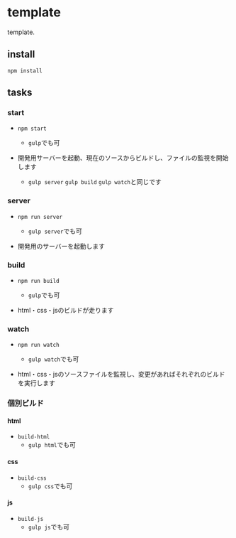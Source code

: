 # template

template.

## install

```
npm install
```
<!-- bower install -->

## tasks

### start

- `npm start`
  - `gulp`でも可

- 開発用サーバーを起動、現在のソースからビルドし、ファイルの監視を開始します
  - `gulp server` `gulp build` `gulp watch`と同じです

### server

- `npm run server`
  - `gulp server`でも可

- 開発用のサーバーを起動します

### build

- `npm run build`
  - `gulp`でも可

- html・css・jsのビルドが走ります

### watch

- `npm run watch`
  - `gulp watch`でも可

- html・css・jsのソースファイルを監視し、変更があればそれぞれのビルドを実行します

### 個別ビルド

#### html
- `build-html`
  - `gulp html`でも可

#### css
- `build-css`
  - `gulp css`でも可

#### js
- `build-js`
  - `gulp js`でも可
